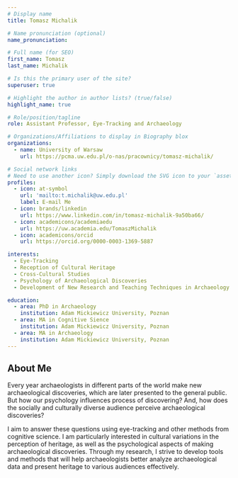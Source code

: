 ```yaml
---
# Display name
title: Tomasz Michalik

# Name pronunciation (optional)
name_pronunciation: 

# Full name (for SEO)
first_name: Tomasz
last_name: Michalik

# Is this the primary user of the site?
superuser: true

# Highlight the author in author lists? (true/false)
highlight_name: true

# Role/position/tagline
role: Assistant Professor, Eye-Tracking and Archaeology

# Organizations/Affiliations to display in Biography blox
organizations:
  - name: University of Warsaw
    url: https://pcma.uw.edu.pl/o-nas/pracownicy/tomasz-michalik/

# Social network links
# Need to use another icon? Simply download the SVG icon to your `assets/media/icons/` folder.
profiles:
  - icon: at-symbol
    url: 'mailto:t.michalik@uw.edu.pl'
    label: E-mail Me
  - icon: brands/linkedin
    url: https://www.linkedin.com/in/tomasz-michalik-9a50ba66/
  - icon: academicons/academiaedu
    url: https://uw.academia.edu/TomaszMichalik
  - icon: academicons/orcid
    url: https://orcid.org/0000-0003-1369-5887 

interests:
  - Eye-Tracking
  - Reception of Cultural Heritage
  - Cross-Cultural Studies
  - Psychology of Archaeological Discoveries
  - Development of New Research and Teaching Techniques in Archaeology

education:
  - area: PhD in Archaeology
    institution: Adam Mickiewicz University, Poznan
  - area: MA in Cognitive Sience 
    institution: Adam Mickiewicz University, Poznan
  - area: MA in Archaeology
    institution: Adam Mickiewicz University, Poznan
---
```


## About Me

Every year archaeologists in different parts of the world make new archaeological discoveries, which are later presented to the general public. But how our psychology influences process of discovering? And, how does the socially and culturally diverse audience perceive archaeological discoveries?

I aim to answer these questions using eye-tracking and other methods from cognitive science. I am particularly interested in cultural variations in the perception of heritage, as well as the psychological aspects of making archaeological discoveries. Through my research, I strive to develop tools and methods that will help archaeologists better analyze archaeological data and present heritage to various audiences effectively.
